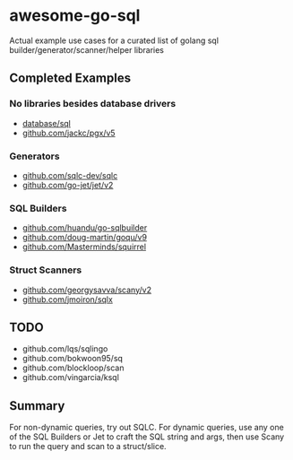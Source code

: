 # awesome-go-sql
Actual example use cases for a curated list of golang sql builder/generator/scanner/helper libraries

## Completed Examples
### No libraries besides database drivers
* [database/sql](./cmd/stdlib/main.go)
* [github.com/jackc/pgx/v5](./cmd/pgx/main.go)

### Generators
* [github.com/sqlc-dev/sqlc](./cmd/sqlc/main.go)
* [github.com/go-jet/jet/v2](./cmd/jet/main.go)

### SQL Builders
* [github.com/huandu/go-sqlbuilder](./cmd/sqlbuilder/main.go)
* [github.com/doug-martin/goqu/v9](./cmd/goqu/main.go)
* [github.com/Masterminds/squirrel](./cmd/squirrel/main.go)

### Struct Scanners 
* [github.com/georgysavva/scany/v2](./cmd/scany/main.go)
* [github.com/jmoiron/sqlx](./cmd/sqlx/main.go)


## TODO
* github.com/lqs/sqlingo
* github.com/bokwoon95/sq
* github.com/blockloop/scan
* github.com/vingarcia/ksql

## Summary
For non-dynamic queries, try out SQLC.
For dynamic queries, use any one of the SQL Builders or Jet to craft the SQL string and args, then use Scany to run the query and scan to a struct/slice.
